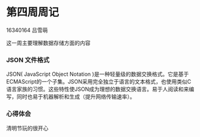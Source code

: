 # 第四周周记
16340164 吕雪萌

这一周主要理解数据存储方面的内容

### JSON 文件格式
JSON( JavaScript Object Notation )是一种轻量级的数据交换格式。它是基于ECMAScript的一个子集。JSON采用完全独立于语言的文本格式，也使用类似C语言家族的习惯。这些特性使JSON成为理想的数据交换语言。易于人阅读和来编写，同时也易于机器解析和生成（提升网络传输速率）。

### 心得体会

清明节玩的很开心
